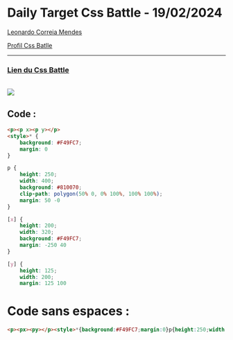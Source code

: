 # Daily Target Css Battle - 19/02/2024

[Leonardo Correia Mendes](https://github.com/leonardo-correiamendes)

[Profil Css Batlle](https://cssbattle.dev/player/PxahljaEJJesW2q41DyRFOpJIt73)

<hr>

### [Lien du Css Battle](https://cssbattle.dev/play/TnbpNk87tevLEza4S0u9)
<br>

<img src="https://firebasestorage.googleapis.com/v0/b/cssbattleapp.appspot.com/o/user%2Fummd3POvEDfFyeFvVdOMG3OOrwE2%2Ftargets%2Ftarget_LQCtGP8.png?alt=media">

<br>


## Code : 
```html
<p><p x><p y></p>
<style>* {
    background: #F49FC7;
    margin: 0
}

p {
    height: 250;
    width: 400;
    background: #810070;
    clip-path: polygon(50% 0, 0% 100%, 100% 100%);
    margin: 50 -0
}

[x] {
    height: 200;
    width: 320;
    background: #F49FC7;
    margin: -250 40
}

[y] {
    height: 125;
    width: 200;
    margin: 125 100
```

# Code sans espaces : 

```html
<p><px><py></p><style>*{background:#F49FC7;margin:0}p{height:250;width:400;background:#810070;clip-path:polygon(50% 0,0% 100%,100% 100%);margin:50-0}[x]{height:200;width:320;background:#F49FC7;margin:-25040}[y]{height:125;width:200;margin:125100
```
